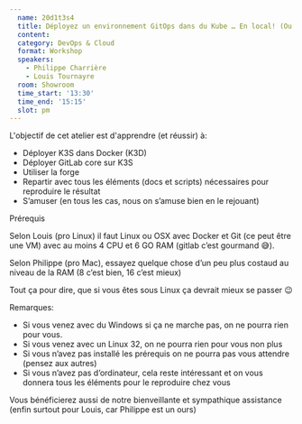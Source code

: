 ```yaml
---
  name: 20d1t3s4
  title: Déployez un environnement GitOps dans du Kube … En local! (Ou le Dév qui voulait être aussi gros que l’Ops)
  content:
  category: DevOps & Cloud
  format: Workshop
  speakers: 
    - Philippe Charrière
    - Louis Tournayre
  room: Showroom
  time_start: '13:30'
  time_end: '15:15'
  slot: pm
---
```

L'objectif de cet atelier est d'apprendre (et réussir) à:
- Déployer K3S dans Docker (K3D)
- Déployer GitLab core sur K3S
- Utiliser la forge
- Repartir avec tous les éléments (docs et scripts) nécessaires pour reproduire le résultat
- S’amuser (en tous les cas, nous on s’amuse bien en le rejouant)

Prérequis

Selon Louis (pro Linux) il faut Linux ou OSX avec Docker et Git (ce peut être une VM) avec au moins 4 CPU et 6 GO RAM (gitlab c’est gourmand 😅).

Selon Philippe (pro Mac), essayez quelque chose d’un peu plus costaud au niveau de la RAM (8 c’est bien, 16 c’est mieux)

Tout ça pour dire, que si vous êtes sous Linux ça devrait mieux se passer 😉

Remarques:
- Si vous venez avec du Windows si ça ne marche pas, on ne pourra rien pour vous.
- Si vous venez avec un Linux 32, on ne pourra rien pour vous non plus
- Si vous n’avez pas installé les prérequis on ne pourra pas vous attendre (pensez aux autres)
- Si vous n’avez pas d’ordinateur, cela reste intéressant et on vous donnera tous les éléments pour le reproduire chez vous

Vous bénéficierez aussi de notre bienveillante et sympathique assistance (enfin surtout pour Louis, car Philippe est un ours)
